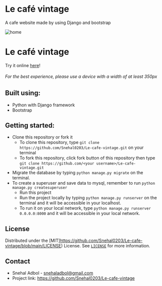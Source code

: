 # Le café vintage

A cafe website made by using Django and bootstrap

![home](https://snehal-adbol.snehaladbol.repl.co/assets/img/project1.png)

# Le café vintage
Try it online [here](https://lecafe.snehaladbol.repl.co/)!

###### For the best experience, please use a device with a width of at least 350px


## Built using:
- Python with Django framework 
- Bootstrap

## Getting started:
- Clone this repository or fork it
    - To clone this repository, type `git clone https://github.com/Snehal0203/Le-cafe-vintage.git` on your terminal
    - To fork this repository, click fork button of this repository then type `git clone https://github.com/<your username>/Le-cafe-vintage.git`
- Migrate the database by typing `python manage.py migrate` on the terminal.
-  To create a superuser and save data to mysql, remember to run `python manage.py createsuperuser`
    - Run this project       
    - Run the project locally by typing `python manage.py runserver` on the terminal and it will be accessible in your localhost.
    - To run it on your local network, type `python manage.py runserver 0.0.0.0:8000` and it will be accessible in your local network.

## License
Distributed under the [MIT]https://github.com/Snehal0203/Le-cafe-vintage/blob/main/LICENSE) License. See [`LICENSE`](https://github.com/Snehal0203/Le-cafe-vintage/blob/main/LICENSE) for more information.

## Contact
- Snehal Adbol - [snehaladbol@gmail.com](mailto:snehaladbol@gmail.com)
- Project link: https://github.com/Snehal0203/Le-cafe-vintage

